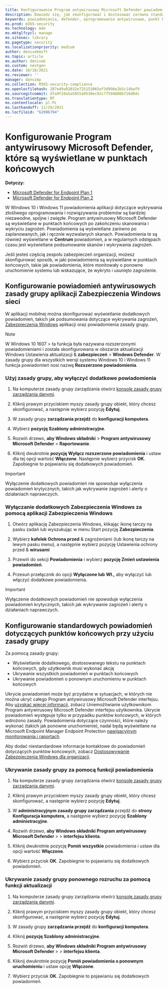 ```yaml
---
title: Konfigurowanie Program antywirusowy Microsoft Defender powiadomień
description: Dowiedz się, jak skonfigurować i dostosować zarówno standardowe, jak i inne Program antywirusowy Microsoft Defender dotyczące punktów końcowych.
keywords: powiadomienia, defender, oprogramowanie antywirusowe, punkt końcowy, zarządzanie, administrator
ms.prod: m365-security
ms.technology: mde
ms.mktglfcycl: manage
ms.sitesec: library
ms.pagetype: security
ms.localizationpriority: medium
author: denisebmsft
ms.topic: article
ms.author: deniseb
ms.custom: nextgen
ms.date: 10/18/2021
ms.reviewer: ''
manager: dansimp
ms.collection: M365-security-compliance
ms.openlocfilehash: 287e49a92032e725153065ef3d996e2b5c14baf9
ms.sourcegitcommit: dfa9f28a5a5055a9530ec82c7f594808bf28d0dc
ms.translationtype: MT
ms.contentlocale: pl-PL
ms.lasthandoff: 11/29/2021
ms.locfileid: "62996794"
---
```

# <a name="configure-microsoft-defender-antivirus-notifications-that-appear-on-endpoints"></a>Konfigurowanie Program antywirusowy Microsoft Defender, które są wyświetlane w punktach końcowych

**Dotyczy:**

- [Microsoft Defender for Endpoint Plan 1](https://go.microsoft.com/fwlink/p/?linkid=2154037)
- [Microsoft Defender for Endpoint Plan 2](https://go.microsoft.com/fwlink/p/?linkid=2154037)

W Windows 10 i Windows 11 powiadomienia aplikacji dotyczące wykrywania złośliwego oprogramowania i rozwiązywania problemów są bardziej niezawodne, spójne i zwięzłe. Program antywirusowy Microsoft Defender są wyświetlane w punktach końcowych po zakończeniu skanowania i wykryciu zagrożeń. Powiadomienia są wyświetlane zarówno po zaplanowanych, jak i ręcznie wyzwalanych skanach. Powiadomienia te są również wyświetlane w **Centrum** powiadomień, a w regularnych odstępach czasu jest wyświetlane podsumowanie skanów i wykrywania zagrożeń.

Jeśli jesteś częścią zespołu zabezpieczeń organizacji, możesz skonfigurować sposób, w jaki powiadomienia są wyświetlane w punktach końcowych, takie jak powiadomienia, które monitowały o ponowne uruchomienie systemu lub wskazujące, że wykryto i usunięto zagrożenie.

## <a name="configure-antivirus-notifications-using-group-policy-or-the-windows-security-app"></a>Konfigurowanie powiadomień antywirusowych zasady grupy aplikacji Zabezpieczenia Windows sieci

W aplikacji mobilnej można skonfigurować wyświetlanie dodatkowych powiadomień, takich jak podsumowania dotyczące wykrywania zagrożeń, [Zabezpieczenia Windows](microsoft-defender-security-center-antivirus.md) aplikacji oraz powiadomienia zasady grupy.

> [!NOTE]
> W Windows 10 1607  \> ta funkcja była nazywana rozszerzonymi powiadomieniami i  została skonfigurowana w obszarze aktualizacji Windows Ustawienia aktualizacji & **zabezpieczeń** \> **Windows Defender**. W zasady grupy dla wszystkich wersji systemu Windows 10 i Windows 11 funkcja powiadomień nosi nazwę **Rozszerzone powiadomienia**.

### <a name="use-group-policy-to-disable-additional-notifications"></a>Użyj zasady grupy, aby wyłączyć dodatkowe powiadomienia

1. Na komputerze zasady grupy zarządzania otwórz [konsolę zasady grupy zarządzania danymi](/previous-versions/windows/it-pro/windows-server-2008-R2-and-2008/cc731212(v=ws.11)).

2. Kliknij prawym przyciskiem myszy zasady grupy obiekt, który chcesz skonfigurować, a następnie wybierz pozycję **Edytuj**.

3. W zasady grupy **zarządzania przejdź** do **konfiguracji komputera**.

4. Wybierz **pozycję Szablony administracyjne**.

5. Rozwiń drzewo, **aby Windows składniki** \> **Program antywirusowy Microsoft Defender** >  **Raportowanie**.

6. Kliknij dwukrotnie **pozycję Wyłącz rozszerzone powiadomienia** i ustaw dla tej opcji wartość **Włączone**. Następnie wybierz przycisk **OK**. Zapobiegnie to pojawianiu się dodatkowych powiadomień.

> [!IMPORTANT]
> Wyłączenie dodatkowych powiadomień nie spowoduje wyłączenia powiadomień krytycznych, takich jak wykrywanie zagrożeń i alerty o działaniach naprawczych.

### <a name="use-the-windows-security-app-to-disable-additional-notifications"></a>Wyłączanie dodatkowych Zabezpieczenia Windows za pomocą aplikacji Zabezpieczenia Windows

1. Otwórz aplikację Zabezpieczenia Windows, klikając ikonę tarczy na pasku zadań lub wyszukując w menu Start pozycję **Zabezpieczenia**.

2. Wybierz **kafelek Ochrona przed** & zagrożeniami (lub ikonę tarczy na lewym pasku menu), a następnie wybierz pozycję Ustawienia ochrony przed & **wirusami**

3. Przewiń do sekcji **Powiadomienia** i wybierz **pozycję Zmień ustawienia powiadomień**.

4. Przesuń przełącznik do opcji **Wyłączone lub** **Wł.,** aby wyłączyć lub włączyć dodatkowe powiadomienia.

> [!IMPORTANT]
> Wyłączenie dodatkowych powiadomień nie spowoduje wyłączenia powiadomień krytycznych, takich jak wykrywanie zagrożeń i alerty o działaniach naprawczych.

## <a name="configure-standard-notifications-on-endpoints-using-group-policy"></a>Konfigurowanie standardowych powiadomień dotyczących punktów końcowych przy użyciu zasady grupy

Za pomocą zasady grupy:

- Wyświetlanie dodatkowego, dostosowanego tekstu na punktach końcowych, gdy użytkownik musi wykonać akcję
- Ukrywanie wszystkich powiadomień w punktach końcowych
- Ukrywanie powiadomień o ponownym uruchomieniu w punktach końcowych

Ukrycie powiadomień może być przydatne w sytuacjach, w których nie można ukryć całego Program antywirusowy Microsoft Defender interfejsu. Aby [uzyskać więcej informacji,](prevent-end-user-interaction-microsoft-defender-antivirus.md) zobacz Uniemożliwianie użytkownikom Program antywirusowy Microsoft Defender interfejsu użytkownika. Ukrycie powiadomień występuje tylko w przypadku punktów końcowych, w których wdrożono zasady. Powiadomienia dotyczące czynności, które należy wykonać (takich jak ponowne uruchomienie), nadal będą wyświetlane na Microsoft Endpoint Manager Endpoint Protection [nawigacyjnym monitorowania i raportach](/configmgr/protect/deploy-use/monitor-endpoint-protection). 

Aby dodać niestandardowe informacje kontaktowe do powiadomień dotyczących punktów końcowych, zobacz [Dostosowywanie Zabezpieczenia Windows dla organizacji](/windows/security/threat-protection/windows-defender-security-center/windows-defender-security-center).

### <a name="use-group-policy-to-hide-notifications"></a>Ukrywanie zasady grupy za pomocą funkcji powiadomienia

1. Na komputerze zasady grupy zarządzania otwórz [konsolę zasady grupy zarządzania danymi](/previous-versions/windows/it-pro/windows-server-2008-R2-and-2008/cc731212(v=ws.11)).

2. Kliknij prawym przyciskiem myszy zasady grupy obiekt, który chcesz skonfigurować, a następnie wybierz pozycję **Edytuj**.

3. W **administracyjnym zasady grupy zarządzania** przejdź do **strony Konfiguracja komputera,** a następnie wybierz pozycję **Szablony administracyjne**.

4. Rozwiń drzewo, **aby Windows składniki Program antywirusowy Microsoft Defender** \>  \> **interfejsu klienta**. 

5. Kliknij dwukrotnie pozycję **Pomiń wszystkie** powiadomienia i ustaw dla opcji wartość **Włączone**. 

6. Wybierz przycisk **OK**. Zapobiegnie to pojawianiu się dodatkowych powiadomień.

### <a name="use-group-policy-to-hide-reboot-notifications"></a>Ukrywanie zasady grupy ponownego rozruchu za pomocą funkcji aktualizacji

1. Na komputerze zasady grupy zarządzania otwórz [konsolę zasady grupy zarządzania danymi](/previous-versions/windows/it-pro/windows-server-2008-R2-and-2008/cc731212(v=ws.11)).

2. Kliknij prawym przyciskiem myszy zasady grupy obiekt, który chcesz skonfigurować, a następnie wybierz pozycję **Edytuj**.

2. W zasady grupy **zarządzania przejdź** do **konfiguracji komputera**.

3. Kliknij **pozycję Szablony administracyjne**.

4. Rozwiń drzewo, **aby Windows składniki Program antywirusowy Microsoft Defender** \>  \> **interfejsu klienta**.

5. Kliknij dwukrotnie pozycję **Pomiń powiadomienia o ponownym uruchomieniu** i ustaw opcję **Włączone**. 

5. Wybierz przycisk **OK**. Zapobiegnie to pojawianiu się dodatkowych powiadomień.

